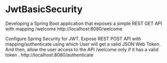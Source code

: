 # JwtBasicSecurity
Developing a Spring Boot application that exposes a simple REST GET API with mapping /welcome
http://localhost:8080/welcome

Configure Spring Security for JWT. Expose REST POST API with mapping/authenticate using which User will get a valid JSON Web Token. And then, allow the user access to the API /welcome only if it has a valid token .
http://localhost:8080/authenticate
